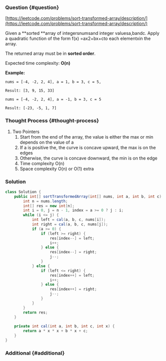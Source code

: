 ### Question {#question}

[https://leetcode.com/problems/sort-transformed-array/description/](https://leetcode.com/problems/sort-transformed-array/description/)

Given a **sorted **array of integersnumsand integer valuesa,bandc. Apply a quadratic function of the form f\(x\) =ax2+bx+cto each elementxin the array.

The returned array must be in **sorted order**.

Expected time complexity: **O\(n\)**

**Example:**

```
nums = [-4, -2, 2, 4], a = 1, b = 3, c = 5,

Result: [3, 9, 15, 33]

nums = [-4, -2, 2, 4], a = -1, b = 3, c = 5

Result: [-23, -5, 1, 7]
```

### Thought Process {#thought-process}

1. Two Pointers
   1. Start from the end of the array, the value is either the max or min depends on the value of a
   2. If a is positive the, the curve is concave upward, the max is on the edges
   3. Otherwise, the curve is concave downward, the min is on the edge
   4. Time complexity O\(n\)
   5. Space complexity O\(n\) or O\(1\) extra

### Solution

```java
class Solution {
    public int[] sortTransformedArray(int[] nums, int a, int b, int c) {
        int n = nums.length;
        int[] res = new int[n];
        int i = 0, j = n - 1, index = a >= 0 ? j : i;
        while (i <= j) {
            int left = cal(a, b, c, nums[i]);
            int right = cal(a, b, c, nums[j]);
            if (a >= 0) {
                if (left >= right) {
                    res[index--] = left;
                    i++;
                } else {
                    res[index--] = right;
                    j--;
                }
            } else {
                if (left <= right) {
                    res[index++] = left;
                    i++;
                } else {
                    res[index++] = right;
                    j--;
                }
            }
        }
        return res;
    }
    
    private int cal(int a, int b, int c, int x) {
        return a * x * x + b * x + c;
    }
}
```

### Additional {#additional}



